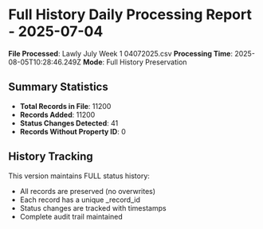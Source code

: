 # Full History Daily Processing Report - 2025-07-04

**File Processed**: Lawly July Week 1 04072025.csv
**Processing Time**: 2025-08-05T10:28:46.249Z
**Mode**: Full History Preservation

## Summary Statistics

- **Total Records in File**: 11200
- **Records Added**: 11200
- **Status Changes Detected**: 41
- **Records Without Property ID**: 0

## History Tracking

This version maintains FULL status history:
- All records are preserved (no overwrites)
- Each record has a unique _record_id
- Status changes are tracked with timestamps
- Complete audit trail maintained
